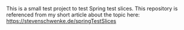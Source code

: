 This is a small test project to test Spring test slices. This repository is referenced from my short article about the topic here: https://stevenschwenke.de/springTestSlices
